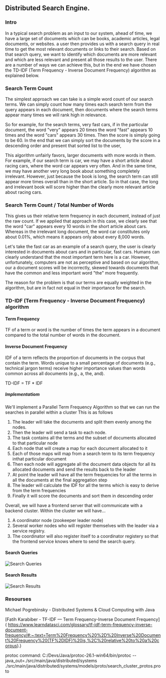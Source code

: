 ## Distributed Search Engine.

### Intro

In a typical search problem as an input to our system, ahead of time, we have a large set of documents which can be books, academic articles, legal documents, or websites.
a user then provides us with a search query in real time to get the most relevant documents or links to their search.
Based on that search query, we want to identify which documents are more relevant and which are less relevant and present all those results to the user.
There are a number of ways we can achieve this, but in the end we have chosen the TD-IDF (Term Frequency - Inverse Document Frequency) algorithm as explained below.

### Search Term Count

The simplest approach we can take is a simple word count of our search terms.
We can simply count how many times each search term from the query appears in each document, then documents where the search terms appear many times we will rank high in relevance.

So for example, for the search terms, very fast cars, if in the particular document, the word "very" appears 20 times the word "fast" appears 10 times and the word "cars" appears 30 times. Then the score is simply going to be 60. In the end that we can simply sort the documents by the score in a descending order and present that sorted list to the user,

This algorithm unfairly favors, larger documents with more words in them.
For example, if our search term is car, we may have a short article about racing cars, where the word car appears very often.
And in the same time, we may have another very long book about something completely irrelevant.
However, just because the book is long, the search term can still appear more times overall than in the short article.
So in that case, the long and irrelevant book will score higher than the clearly more relevant article about racing cars.

### Search Term Count / Total Number of Words

This gives us their relative term frequency in each document, instead of just the raw count.
If we applied that approach in this case, we clearly see that the word "car" appears every 10 words in the short article about cars.
Whereas in the irrelevant long document, the word car constitutes only about 0.01%, which means it appears only about every 8,000 words.

Let's take the fast car as an example of a search query, the user is clearly interested in documents about cars and in particular, fast cars.
Humans can clearly understand that the most important term here is a car. However, unfortunately, computers are not as perceptive and based on our algorithm, our a document scores will be incorrectly, skewed towards documents that have the common and less important word "the" more frequently.

The reason for the problem is that our terms are equally weighted in the algorithm, but are in fact not equal in their importance for the search.

### TD-IDF (Term Frequency - Inverse Document Frequency) algorithm

#### Term Frequency

TF of a term or word is the number of times the term appears in a document compared to the total number of words in the document.

#### Inverse Document Frequency

IDF of a term reflects the proportion of documents in the corpus that contain the term. Words unique to a small percentage of documents (e.g., technical jargon terms) receive higher importance values than words common across all documents (e.g., a, the, and).

TD-IDF = TF \* IDF

##### Implementatiom

We'll implement a Parallel Term Frequency Algorithm so that we can run the searches in parallel within a cluster
This is as follows

1. The leader will take the documents and split them evenly among the nodes.
2. Then the leader will send a task to each node.
3. The task contains all the terms and the subset of documents allocated to that particular node
4. Each node that will create a map for each document allocated to it
5. Each of those maps will map from a search term to its term frequency inthat particular document
6. Then each node will aggregate all the document data objects for all its allocated documents and send the results back to the leader
7. At point the leader will have all the term frequencies for all the terms in all the documents at the final aggregation step
8. The leader will calculate the IDF for all the terms which is easy to derive from the term frequencies
9. Finally it will score the documents and sort them in descending order

Overall, we will have a frontend server that will communicate with a backend cluster. Within the cluster we will have...

1. A coordinator node (zookeeper leader node)
2. Several worker nodes who will register themselves with the leader via a service registry.
3. The coordinator will also register itself to a coordinator registery so that the frontend service knows where to send the search query.

#### Search Queries

![Search Queries](https://github.com/pj-mill/distributed-systems/blob/master/dist-search-engine/screenshots/search-queries.PNG)

#### Search Results

![Search Results](https://github.com/pj-mill/distributed-systems/blob/master/dist-search-engine/screenshots/search-results.PNG)

### Resourses

Michael Pogrebinsky - Distributed Systems & Cloud Computing with Java

[Fatih Karabiber - TF-IDF — Term Frequency-Inverse Document Frequency] (
https://www.learndatasci.com/glossary/tf-idf-term-frequency-inverse-document-frequency/#:~:text=Term%20Frequency%20%2D%20Inverse%20Document%20Frequency%20(TF%2DIDF)%20is,%2C%20relative%20to%20a%20corpus).)

protoc command: C:/Devs/Java/protoc-26.1-win64/bin/protoc --java_out=./src/main/java/distributed/systems ./src/main/java/distributed/systems/models/proto/search_cluster_protos.proto
